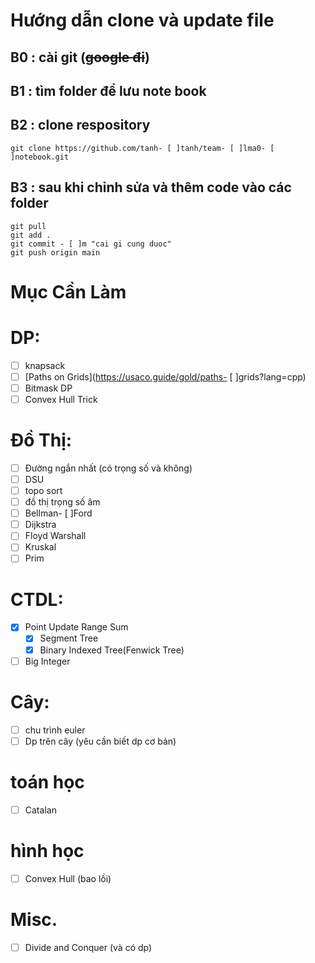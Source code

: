 # Hướng dẫn clone và update file
## B0 : cài git (~~google đi~~)
## B1 : tìm folder để lưu note book
## B2 : clone respository
```
git clone https://github.com/tanh- [ ]tanh/team- [ ]lma0- [ ]notebook.git
```
## B3 : sau khi chỉnh sửa và thêm code vào các folder
```
git pull
git add .
git commit - [ ]m "cai gi cung duoc"
git push origin main
```
# Mục Cần Làm
# DP:
- [ ] knapsack
- [ ] [Paths on Grids](https://usaco.guide/gold/paths- [ ]grids?lang=cpp)
- [ ] Bitmask DP
- [ ] Convex Hull Trick
# Đồ Thị:
- [ ] Đường ngắn nhất (có trọng số và không)
- [ ] DSU
- [ ] topo sort
- [ ] đồ thị trọng số âm
- [ ] Bellman- [ ]Ford
- [ ] Dijkstra
- [ ] Floyd Warshall
- [ ] Kruskal
- [ ] Prim
# CTDL:
- [x] Point Update Range Sum 
    - [x] Segment Tree 
    - [x] Binary Indexed Tree(Fenwick Tree) 
- [ ] Big Integer
# Cây:
- [ ] chu trình euler
- [ ] Dp trên cây (yêu cần biết dp cơ bản)
# toán học
- [ ] Catalan
# hình học
- [ ] Convex Hull (bao lồi)
# Misc.
- [ ] Divide and Conquer (và có dp)
